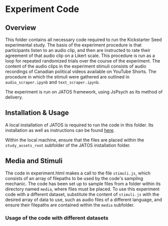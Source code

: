 # Experiment Code

## Overview

This folder contains all necessary code required to run the Kickstarter Seed experimental study. The basis of the experiment procedure is that participants listen to an audio clip, and then are instructed to rate their agreement of that audio clip on a Likert scale. This procedure is run as a loop for repeated randomized trials over the course of the experiment. The content of the audio clips in the experiment stimuli consists of audio recordings of Canadian political videos available on YouTube Shorts. The procedure in which the stimuli were gathered are outlined in ```audio_scraper.ipynb``` and ```text_scraper.ipynb```.

The experiment is run on JATOS framework, using JsPsych as its method of delivery.

## Installation & Usage

A local installation of JATOS is required to run the code in this folder. Its installation as well as instructions can be found [here](https://www.jatos.org/Installation.html).

Within the local machine, ensure that the files are placed within the ```study_assets_root``` subfolder of the JATOS installation folder.

## Media and Stimuli

The code in experiment.html makes a call to the file ```stimuli.js```, which consists of an array of filepaths to be used by the code's sampling mechanic. The code has been set up to sample files from a folder within its directory named ```media```, where files must be placed. To use this experiment code with a different dataset, substitute the content of ```stimuli.js``` with the desired array of data to use, such as audio files of a different language, and ensure their filepaths are contained within the ```media``` subfolder.

### Usage of the code with different datasets





